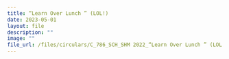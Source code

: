 ```yaml
---
title: “Learn Over Lunch ” (LOL!)
date: 2023-05-01
layout: file
description: ""
image: ""
file_url: /files/circulars/C_786_SCH_SHM 2022_“Learn Over Lunch ” (LOL!).pdf
---
```

